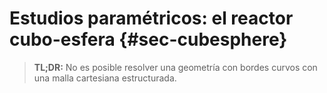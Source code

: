 # Estudios paramétricos: el reactor cubo-esfera {#sec-cubesphere}

> **TL;DR:** No es posible resolver una geometría con bordes curvos con una malla cartesiana estructurada.


